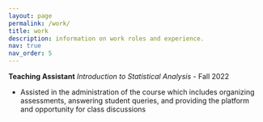 ```yaml
---
layout: page
permalink: /work/
title: work
description: information on work roles and experience.
nav: true
nav_order: 5
---
```


**Teaching Assistant**
*Introduction to Statistical Analysis* - Fall 2022
- Assisted in the administration of the course which includes organizing assessments, answering student queries, and providing the platform and opportunity for class discussions
